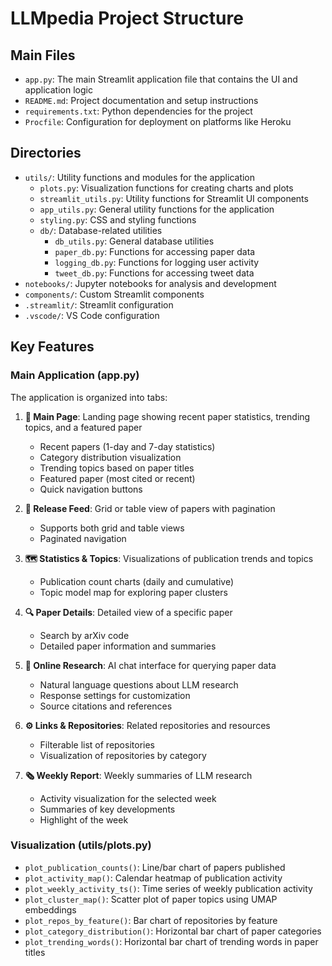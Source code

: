 # LLMpedia Project Structure

## Main Files

- `app.py`: The main Streamlit application file that contains the UI and application logic
- `README.md`: Project documentation and setup instructions
- `requirements.txt`: Python dependencies for the project
- `Procfile`: Configuration for deployment on platforms like Heroku

## Directories

- `utils/`: Utility functions and modules for the application
  - `plots.py`: Visualization functions for creating charts and plots
  - `streamlit_utils.py`: Utility functions for Streamlit UI components
  - `app_utils.py`: General utility functions for the application
  - `styling.py`: CSS and styling functions
  - `db/`: Database-related utilities
    - `db_utils.py`: General database utilities
    - `paper_db.py`: Functions for accessing paper data
    - `logging_db.py`: Functions for logging user activity
    - `tweet_db.py`: Functions for accessing tweet data
- `notebooks/`: Jupyter notebooks for analysis and development
- `components/`: Custom Streamlit components
- `.streamlit/`: Streamlit configuration
- `.vscode/`: VS Code configuration

## Key Features

### Main Application (app.py)

The application is organized into tabs:

1. **📰 Main Page**: Landing page showing recent paper statistics, trending topics, and a featured paper
   - Recent papers (1-day and 7-day statistics)
   - Category distribution visualization
   - Trending topics based on paper titles
   - Featured paper (most cited or recent)
   - Quick navigation buttons

2. **🧮 Release Feed**: Grid or table view of papers with pagination
   - Supports both grid and table views
   - Paginated navigation

3. **🗺️ Statistics & Topics**: Visualizations of publication trends and topics
   - Publication count charts (daily and cumulative)
   - Topic model map for exploring paper clusters

4. **🔍 Paper Details**: Detailed view of a specific paper
   - Search by arXiv code
   - Detailed paper information and summaries

5. **🤖 Online Research**: AI chat interface for querying paper data
   - Natural language questions about LLM research
   - Response settings for customization
   - Source citations and references

6. **⚙️ Links & Repositories**: Related repositories and resources
   - Filterable list of repositories
   - Visualization of repositories by category

7. **🗞 Weekly Report**: Weekly summaries of LLM research
   - Activity visualization for the selected week
   - Summaries of key developments
   - Highlight of the week

### Visualization (utils/plots.py)

- `plot_publication_counts()`: Line/bar chart of papers published
- `plot_activity_map()`: Calendar heatmap of publication activity
- `plot_weekly_activity_ts()`: Time series of weekly publication activity
- `plot_cluster_map()`: Scatter plot of paper topics using UMAP embeddings
- `plot_repos_by_feature()`: Bar chart of repositories by feature
- `plot_category_distribution()`: Horizontal bar chart of paper categories
- `plot_trending_words()`: Horizontal bar chart of trending words in paper titles 